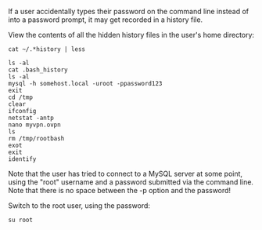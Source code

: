 If a user accidentally types their password on the command line instead of into a password prompt, it may get recorded in a history file.

View the contents of all the hidden history files in the user's home directory:
```
cat ~/.*history | less
```
```
ls -al
cat .bash_history 
ls -al
mysql -h somehost.local -uroot -ppassword123
exit
cd /tmp
clear
ifconfig
netstat -antp
nano myvpn.ovpn 
ls
rm /tmp/rootbash 
exot
exit
identify
```
Note that the user has tried to connect to a MySQL server at some point, using the "root" username and a password submitted via the command line. Note that there is no space between the -p option and the password!

Switch to the root user, using the password:
```
su root
```